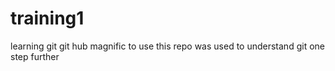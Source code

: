# training1
learning git
git hub magnific to use
this repo was used to understand git
one step further
